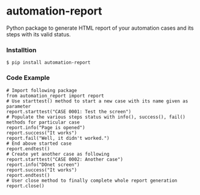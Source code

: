 # automation-report

Python package to generate HTML report of your automation cases and its steps with its valid status.


### Installtion
```
$ pip install automation-report
```

### Code Example
```
# Import following package
from automation_report import report 
# Use starttest() method to start a new case with its name given as parameter
report.starttest("CASE 0001: Test the screen")
# Populate the various steps status with info(), success(), fail() methods for particular case
report.info("Page is opened")
report.success("It works")
report.fail("Well, it didn't worked.")
# End above started case
report.endtest()
# Create yet another case as following
report.starttest("CASE 0002: Another case")
report.info("DOnet screen")
report.success("It works")
report.endtest()
# User close method to finally complete whole report generation
report.close()
```